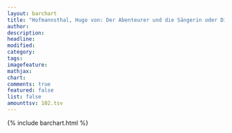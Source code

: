 ```yaml
---
layout: barchart
title: "Hofmannsthal, Hugo von: Der Abenteurer und die Sängerin oder Die Geschenke des Lebens (1899)"
author:
description:
headline:
modified:
category:
tags:
imagefeature: 
mathjax: 
chart: 
comments: true
featured: false
list: false
amounttsv: 102.tsv
---
```

{% include barchart.html %}
